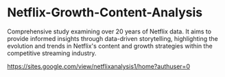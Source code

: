 # Netflix-Growth-Content-Analysis
Comprehensive study examining over 20 years of Netflix data. It aims to provide informed insights through data-driven storytelling, highlighting the evolution and trends in Netflix's content and growth strategies within the competitive streaming industry.

https://sites.google.com/view/netflixanalysis1/home?authuser=0
